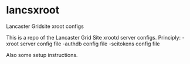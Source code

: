 # lancsxroot
Lancaster Gridsite xroot configs

This is a repo of the Lancaster Grid Site xrootd server configs.
Principly:
-xroot server config file
-authdb config file
-scitokens config file

Also some setup instructions.
